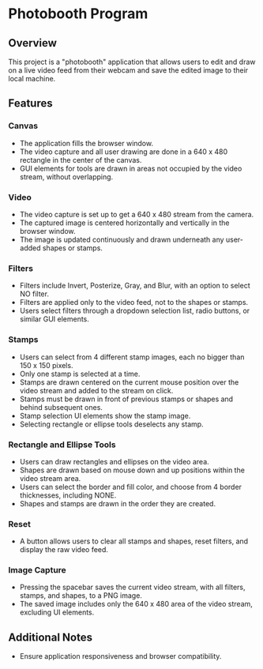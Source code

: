 # Photobooth Program

## Overview
This project is a "photobooth" application that allows users to edit and draw on a live video feed from their webcam and save the edited image to their local machine.

## Features

### Canvas
- The application fills the browser window.
- The video capture and all user drawing are done in a 640 x 480 rectangle in the center of the canvas.
- GUI elements for tools are drawn in areas not occupied by the video stream, without overlapping.

### Video
- The video capture is set up to get a 640 x 480 stream from the camera.
- The captured image is centered horizontally and vertically in the browser window.
- The image is updated continuously and drawn underneath any user-added shapes or stamps.

### Filters
- Filters include Invert, Posterize, Gray, and Blur, with an option to select NO filter.
- Filters are applied only to the video feed, not to the shapes or stamps.
- Users select filters through a dropdown selection list, radio buttons, or similar GUI elements.

### Stamps
- Users can select from 4 different stamp images, each no bigger than 150 x 150 pixels.
- Only one stamp is selected at a time.
- Stamps are drawn centered on the current mouse position over the video stream and added to the stream on click.
- Stamps must be drawn in front of previous stamps or shapes and behind subsequent ones.
- Stamp selection UI elements show the stamp image.
- Selecting rectangle or ellipse tools deselects any stamp.

### Rectangle and Ellipse Tools
- Users can draw rectangles and ellipses on the video area.
- Shapes are drawn based on mouse down and up positions within the video stream area.
- Users can select the border and fill color, and choose from 4 border thicknesses, including NONE.
- Shapes and stamps are drawn in the order they are created.

### Reset
- A button allows users to clear all stamps and shapes, reset filters, and display the raw video feed.

### Image Capture
- Pressing the spacebar saves the current video stream, with all filters, stamps, and shapes, to a PNG image.
- The saved image includes only the 640 x 480 area of the video stream, excluding UI elements.

## Additional Notes
- Ensure application responsiveness and browser compatibility.

